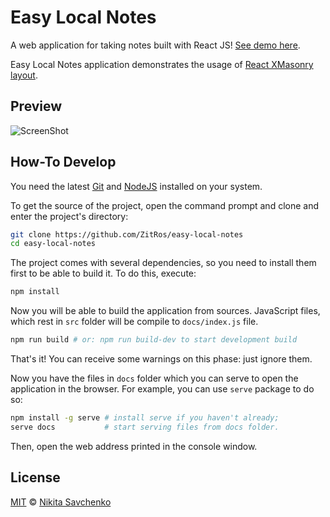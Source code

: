 # Easy Local Notes

A web application for taking notes built with React JS! 
[See demo here](https://zitros.github.io/easy-local-notes).

Easy Local Notes application demonstrates the usage of
[React XMasonry layout](https://zitros.github.io/react-xmasonry).

Preview
-------

![ScreenShot](https://cloud.githubusercontent.com/assets/4989256/23872195/0c16887e-0836-11e7-9dee-baded29bc796.png)

How-To Develop
--------------

You need the latest [Git](https://git-scm.com) and [NodeJS](https://nodejs.org) installed on your 
system.

To get the source of the project, open the command prompt and clone and enter the project's 
directory:
 
```bash
git clone https://github.com/ZitRos/easy-local-notes
cd easy-local-notes
```

The project comes with several dependencies, so you need to install them first to be able to build
it. To do this, execute:

```bash
npm install
```

Now you will be able to build the application from sources. JavaScript files, which rest in `src`
folder will be compile to `docs/index.js` file.

```bash
npm run build # or: npm run build-dev to start development build
```

That's it! You can receive some warnings on this phase: just ignore them.

Now you have the files in `docs` folder which you can serve to open the application in
the browser. For example, you can use `serve` package to do so:

```bash
npm install -g serve # install serve if you haven't already;
serve docs           # start serving files from docs folder.
```

Then, open the web address printed in the console window.

License
-------

[MIT](LICENSE) © [Nikita Savchenko](https://nikita.tk)
